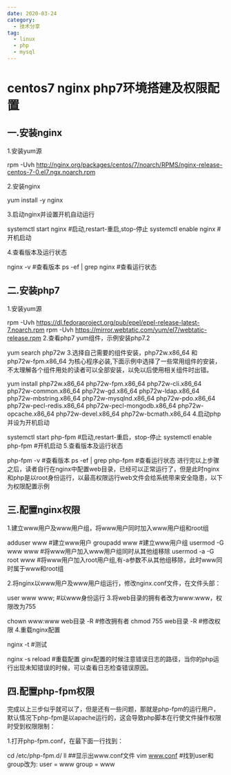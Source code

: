 ```yaml
---
date: 2020-03-24
category:
  - 技术分享
tag:
  - linux
  - php
  - mysql
---
```


# centos7 nginx php7环境搭建及权限配置

## 一.安装nginx

1.安装yum源

rpm -Uvh http://nginx.org/packages/centos/7/noarch/RPMS/nginx-release-centos-7-0.el7.ngx.noarch.rpm

2.安装nginx

yum install -y nginx

3.启动nginx并设置开机自动运行

systemctl start nginx #启动,restart-重启,stop-停止
systemctl enable nginx #开机启动

4.查看版本及运行状态

nginx -v #查看版本
ps -ef | grep nginx #查看运行状态

## 二.安装php7

1.安装yum源

rpm -Uvh https://dl.fedoraproject.org/pub/epel/epel-release-latest-7.noarch.rpm
rpm -Uvh https://mirror.webtatic.com/yum/el7/webtatic-release.rpm
2.查看php7 yum组件，示例安装php7.2

yum search php72w
3.选择自己需要的组件安装，php72w.x86_64 和 php72w-fpm.x86_64 为核心程序必装,下面示例中选择了一些常用组件的安装，不太理解各个组件用处的读者可以全部安装，以免以后使用相关组件时出错。

yum install php72w.x86_64 php72w-fpm.x86_64 php72w-cli.x86_64 php72w-common.x86_64 php72w-gd.x86_64 php72w-ldap.x86_64 php72w-mbstring.x86_64 php72w-mysqlnd.x86_64 php72w-pdo.x86_64 php72w-pecl-redis.x86_64 php72w-pecl-mongodb.x86_64 php72w-opcache.x86_64 php72w-devel.x86_64 php72w-bcmath.x86_64
4.启动php并设为开机启动

systemctl start php-fpm #启动,restart-重启，stop-停止
systemctl enable php-fpm #开机启动
5.查看版本及运行状态

php-fpm -v #查看版本
ps -ef | grep php-fpm #查看运行状态
进行完以上步骤之后，读者自行在nginx中配置web目录，已经可以正常运行了，但是此时nginx和php是以root身份运行，以最高权限运行web文件会给系统带来安全隐患，以下为权限配置示例

## 三.配置nginx权限

1.建立www用户及www用户组，将www用户同时加入www用户组和root组

adduser www #建立www用户
groupadd www #建立www用户组
usermod -G www www #将www用户加入www用户组同时从其他组移除
usermod -a -G root www #将www用户加入root用户组,有-a参数不从其他组移除，此时www同时属于www和root组

2.将nginx以www用户及www用户组运行，修改nginx.conf文件，在文件头部：

user www www; #以www身份运行
3.将web目录的拥有者改为www:www，权限改为755

chown www:www web目录 -R #修改拥有者
chmod 755 web目录 -R #修改权限
4.重载nginx配置

nginx -t #测试

nginx -s reload #重载配置
ginx配置的时候注意错误日志的路径，当你的php运行出现未知错误的时候，可以查看日志检查错误原因。

## 四.配置php-fpm权限 
完成以上三步似乎就可以了，但是还有一些问题，那就是php-fpm的运行用户，默认情况下php-fpm是以apache运行的，这会导致php脚本在行使文件操作权限时受到权限限制：

1.打开php-fpm.conf，在最下面一行找到：

cd /etc/php-fpm.d/
ll
##显示出www.conf文件
vim www.conf
#找到user和group改为:
user = www
group = www